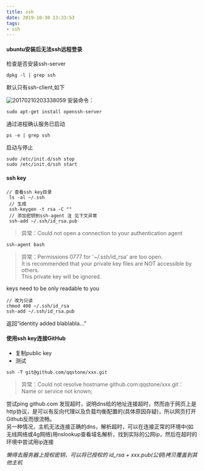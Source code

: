 ```yaml
---
title: ssh
date: 2019-10-30 13:33:53
tags:
- ssh
---
```

#### ubuntu安装后无法ssh远程登录
检查是否安装ssh-server
```
dpkg -l | grep ssh
```
默认只有ssh-client,如下

![20170210203338059](https://tvax1.sinaimg.cn/large/a60edd42gy1g8g662fyfoj20le059dgy.jpg)
安装命令：
```
sudo apt-get install openssh-server
```
通过进程确认服务已启动
```
ps -e | grep ssh
```
启动与停止
```
sudo /etc/init.d/ssh stop
sudo /etc/init.d/ssh start
```
#### ssh key
```
// 查看ssh key目录
 ls -al ~/.ssh
 // 生成
 ssh-keygen -t rsa -C ""
 // 添加密钥到ssh-agent 注 见下文异常
 ssh-add ~/.ssh/id_rsa.pub
```
> 异常：Could not open a connection to your authentication agent
```
ssh-agent bash
```
>异常：Permissions 0777 for '~/.ssh/id_rsa' are too open.<br>
It is recommended that your private key files are NOT accessible by others.<br>
This private key will be ignored.

keys need to be only readable to you 
```
// 改为只读
chmod 400 ~/.ssh/id_rsa 
ssh-add ~/.ssh/id_rsa.pub
```
返回“identity added blablabla...”
#### 使用ssh key连接GitHub
+ 复制public key
+ 测试
```
ssh -T git@github.com/qqstone/xxx.git
```
> 异常：Could not resolve hostname github.com:qqstone/xxx.git： Name or service not known;

尝试ping github.com 发现超时，说明dns给的地址连接超时，然而由于网页上是http协议，是可以有反向代理以及负载均衡配置的(具体原因存疑)，所以网页打开Github反而很流畅。<br>
另一种情况，主机无法连接正确的dns，解析超时，可以在连接正常的环境中(如无线网络或4g网络)用nslookup查看域名解析，找到实际的公网ip，然后在超时的环境中尝试用ip连接

<i>懒得去服务器上授权密钥，可以将已授权的 id_rsa + xxx.pub(公钥)拷贝覆盖到其他主机</i>